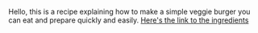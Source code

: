 
Hello, this is a recipe explaining how to make a simple veggie burger you can eat and prepare quickly and easily. 
[Here's the link to the ingredients](https://great4geek.github.io/how-to-make-a-burger/ingredients.md)

